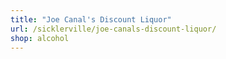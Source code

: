 ```yaml
---
title: "Joe Canal's Discount Liquor"
url: /sicklerville/joe-canals-discount-liquor/
shop: alcohol
---
```

